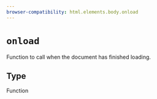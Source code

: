 ```yaml
---
browser-compatibility: html.elements.body.onload
---
```


# `onload`

Function to call when the document has finished loading.

## Type

Function
